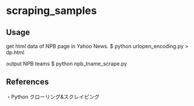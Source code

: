 # scraping_samples

## Usage 
get html data of NPB page in Yahoo News.
$ python urlopen_encoding.py > dp.html

output NPB teams
$ python npb_tname_scrape.py

## References
・Python クローリング&スクレイピング
